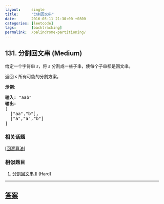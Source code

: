 ```yaml
---
layout:     single
title:      "分割回文串"
date:       2016-05-11 21:30:00 +0800
categories: [leetcode]
tags:       [backtracking]
permalink:  /palindrome-partitioning/
---
```


## 131. 分割回文串 (Medium)

<p>给定一个字符串 <em>s</em>，将<em> s </em>分割成一些子串，使每个子串都是回文串。</p>

<p>返回 <em>s</em> 所有可能的分割方案。</p>

<p><strong>示例:</strong></p>

<pre><strong>输入:</strong>&nbsp;&quot;aab&quot;
<strong>输出:</strong>
[
  [&quot;aa&quot;,&quot;b&quot;],
  [&quot;a&quot;,&quot;a&quot;,&quot;b&quot;]
]</pre>

### 相关话题
  [[回溯算法](https://github.com/openset/leetcode/tree/master/tag/backtracking/README.md)]

### 相似题目
  1. [分割回文串 II](/palindrome-partitioning-ii) (Hard)

---

## [答案](https://github.com/openset/leetcode/tree/master/problems/palindrome-partitioning)
